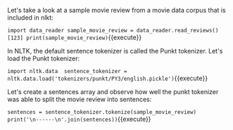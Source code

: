 Let's take a look at a sample movie review from a movie data corpus
that is included in nlkt:

`import data_reader
sample_movie_review = data_reader.read_reviews()[123]
print(sample_movie_review)`{{execute}}

In NLTK, the default sentence tokenizer is called the Punkt tokenizer.
Let's load the Punkt tokenizer:

`import nltk.data 
sentence_tokenizer = nltk.data.load('tokenizers/punkt/PY3/english.pickle')`{{execute}}

Let's create a sentences array and observe how well the punkt tokenizer
was able to split the movie review into sentences:

`sentences = sentence_tokenizer.tokenize(sample_movie_review)
print('\n------\n'.join(sentences))`{{execute}}
